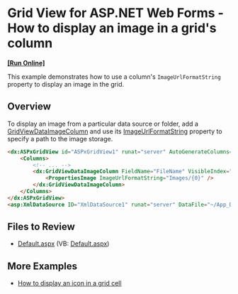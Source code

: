 # Grid View for ASP.NET Web Forms - How to display an image in a grid's column
<!-- run online -->
**[[Run Online]](https://codecentral.devexpress.com/e1123/)**
<!-- run online end -->

This example demonstrates how to use a column's `ImageUrlFormatString` property to display an image in the grid.

## Overview

To display an image from a particular data source or folder, add a [GridViewDataImageColumn](https://docs.devexpress.com/AspNet/DevExpress.Web.GridViewDataImageColumn) and use its [ImageUrlFormatString](https://docs.devexpress.com/AspNet/DevExpress.Web.ImageEditPropertiesBase.ImageUrlFormatString) property to specify a path to the image storage.

```aspx
<dx:ASPxGridView id="ASPxGridView1" runat="server" AutoGenerateColumns="False" DataSourceID="XmlDataSource1">
    <Columns>
        <!-- ... -->
        <dx:GridViewDataImageColumn FieldName="FileName" VisibleIndex="3" Caption="Image">
            <PropertiesImage ImageUrlFormatString="Images/{0}" />
        </dx:GridViewDataImageColumn>
    </Columns>
</dx:ASPxGridView>
<asp:XmlDataSource ID="XmlDataSource1" runat="server" DataFile="~/App_Data/Images.xml" />
```

## Files to Review

* [Default.aspx](./CS/Site/Default.aspx) (VB: [Default.aspx](./VB/Site/Default.aspx))

## More Examples

* [How to display an icon in a grid cell](https://github.com/DevExpress-Examples/how-to-display-an-icon-in-a-grid-cell-e1967)
